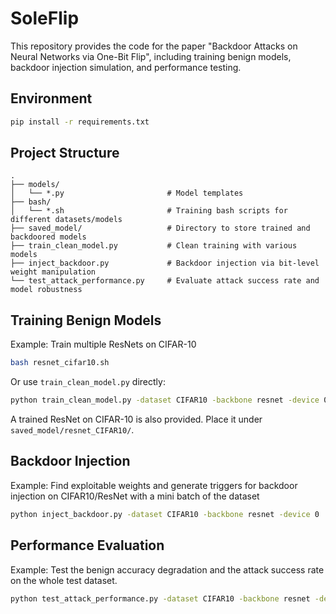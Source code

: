 # SoleFlip

This repository provides the code for the paper "Backdoor Attacks on Neural Networks via One-Bit Flip", including training benign models, backdoor injection simulation, and performance testing.

## Environment

```bash
pip install -r requirements.txt
```

## Project Structure

```
.
├── models/
│   └── *.py                       # Model templates
├── bash/
│   └── *.sh                       # Training bash scripts for different datasets/models
├── saved_model/                   # Directory to store trained and backdoored models
├── train_clean_model.py           # Clean training with various models
├── inject_backdoor.py             # Backdoor injection via bit-level weight manipulation
└── test_attack_performance.py     # Evaluate attack success rate and model robustness
```

##  Training Benign Models

Example: Train multiple ResNets on CIFAR-10

```bash
bash resnet_cifar10.sh
```

Or use `train_clean_model.py` directly:

```bash
python train_clean_model.py -dataset CIFAR10 -backbone resnet -device 0 -batch_size 512 -epochs 200 -lr 0.1 -weight_decay 1e-3 -model_num 1 -optimizer SGD
```

A trained ResNet on CIFAR-10 is also provided. Place it under `saved_model/resnet_CIFAR10/`.

## Backdoor Injection

Example: Find exploitable weights and generate triggers for backdoor injection on CIFAR10/ResNet with a mini batch of the dataset

```bash
python inject_backdoor.py -dataset CIFAR10 -backbone resnet -device 0
```

## Performance Evaluation

Example: Test the benign accuracy degradation and the attack success rate on the whole test dataset.

```bash
python test_attack_performance.py -dataset CIFAR10 -backbone resnet -device 0
```

